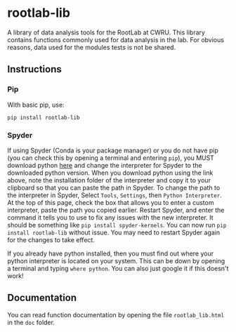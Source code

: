 # rootlab-lib
A library of data analysis tools for the RootLab at CWRU. This library contains functions commonly used for data analysis in the lab. For obvious reasons, data used for the modules tests is not be shared.

## Instructions
### Pip
With basic pip, use:
```
pip install rootlab-lib
```

### Spyder
If using Spyder (Conda is your package manager) or you do not have pip (you can check this by opening a terminal and entering `pip`), you MUST download python [here](https://www.python.org/downloads/) and change the interpreter for Spyder to the downloaded python version. When you download python using the link above, note the installation folder of the interpreter and copy it to your clipboard so that you can paste the path in Spyder. To change the path to the interpreter in Spyder, Select `Tools`, `Settings`, then `Python Interpreter`. At the top of this page, check the box that allows you to enter a custom interpreter, paste the path you copied earlier. Restart Spyder, and enter the command it tells you to use to fix any issues with the new interpreter. It should be something like `pip install spyder-kernels`. You can now run `pip install rootlab-lib` without issue. You may need to restart Spyder again for the changes to take effect.

If you already have python installed, then you must find out where your python interpreter is located on your system. This can be down by opening a terminal and typing `where python`. You can also just google it if this doesn't work!

## Documentation
You can read function documentation by opening the file `rootlab_lib.html` in the `doc` folder.